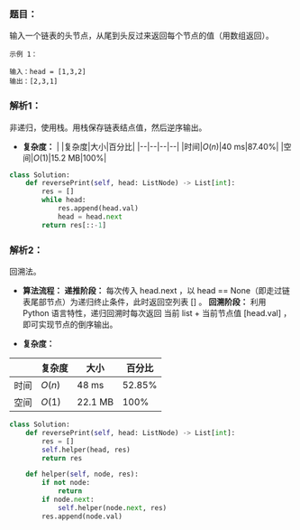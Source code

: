 ### 题目：
输入一个链表的头节点，从尾到头反过来返回每个节点的值（用数组返回）。
```
示例 1：

输入：head = [1,3,2]
输出：[2,3,1]
```

### 解析1：
非递归，使用栈。用栈保存链表结点值，然后逆序输出。

* **复杂度：**
|  |复杂度|大小|百分比|
|--|--|--|--|
|时间|$O(n)$|40 ms|87.40%|
|空间|$O(1)$|15.2 MB|100%|


```python
class Solution:
    def reversePrint(self, head: ListNode) -> List[int]:
        res = []
        while head:
            res.append(head.val)
            head = head.next
        return res[::-1]
```

### 解析2：
回溯法。
* **算法流程：**
**递推阶段：** 每次传入 head.next ，以 head == None（即走过链表尾部节点）为递归终止条件，此时返回空列表 [] 。
**回溯阶段：** 利用 Python 语言特性，递归回溯时每次返回 当前 list + 当前节点值 [head.val] ，即可实现节点的倒序输出。

* **复杂度：**

|  |复杂度|大小|百分比|
|--|--|--|--|
|时间|$O(n)$|48 ms|52.85%|
|空间|$O(1)$|22.1 MB|100%|


```python
class Solution:
    def reversePrint(self, head: ListNode) -> List[int]:
        res = []
        self.helper(head, res)
        return res

    def helper(self, node, res):
        if not node:
            return 
        if node.next:
            self.helper(node.next, res)
        res.append(node.val)
        
```